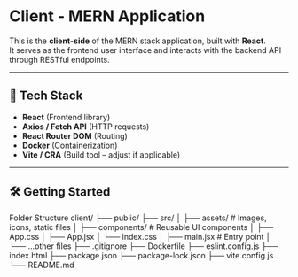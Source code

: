 
# Client - MERN Application

This is the **client-side** of the MERN stack application, built with **React**.  
It serves as the frontend user interface and interacts with the backend API through RESTful endpoints.

---

## 🚀 Tech Stack

- **React** (Frontend library)
- **Axios / Fetch API** (HTTP requests)
- **React Router DOM** (Routing)
- **Docker** (Containerization)
- **Vite / CRA** (Build tool – adjust if applicable)

---

## 🛠️ Getting Started

Folder Structure
client/
├── public/
├── src/
│   ├── assets/          # Images, icons, static files
│   ├── components/      # Reusable UI components
│   ├── App.css
│   ├── App.jsx
│   ├── index.css
│   ├── main.jsx         # Entry point
│   └── ...other files
├── .gitignore
├── Dockerfile
├── eslint.config.js
├── index.html
├── package.json
├── package-lock.json
├── vite.config.js
└── README.md

